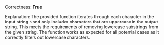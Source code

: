 Correctness: **True**

Explanation: The provided function iterates through each character in the input string `s` and only includes characters that are uppercase in the output string. This meets the requirements of removing lowercase substrings from the given string. The function works as expected for all potential cases as it correctly filters out lowercase characters.
